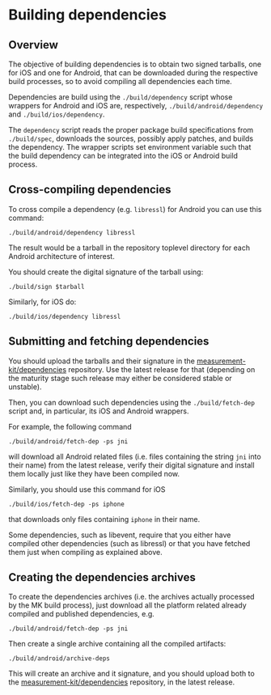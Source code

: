 # Building dependencies

## Overview

The objective of building dependencies is to obtain two signed
tarballs, one for iOS and one for Android, that can be downloaded
during the respective build processes, so to avoid compiling all
dependencies each time.

Dependencies are build using the `./build/dependency` script whose
wrappers for Android and iOS are, respectively,
`./build/android/dependency` and `./build/ios/dependency`.

The `dependency` script reads the proper package build specifications
from `./build/spec`, downloads the sources, possibly apply patches,
and builds the dependency. The wrapper scripts set environment
variable such that the build dependency can be integrated into the
iOS or Android build process.

## Cross-compiling dependencies

To cross compile a dependency (e.g. `libressl`) for Android you can
use this command:

```
./build/android/dependency libressl
```

The result would be a tarball in the repository toplevel directory
for each Android architecture of interest.

You should create the digital signature of the tarball using:

```
./build/sign $tarball
```

Similarly, for iOS do:

```
./build/ios/dependency libressl
```

## Submitting and fetching dependencies

You should upload the tarballs and their signature in the
[measurement-kit/dependencies](https://github.com/measurement-kit/dependencies)
repository. Use the latest release for that (depending on the maturity
stage such release may either be considered stable or unstable).

Then, you can download such dependencies using the `./build/fetch-dep` script
and, in particular, its iOS and Android wrappers.

For example, the following command

```
./build/android/fetch-dep -ps jni
```

will download all Android related files (i.e. files containing the string `jni`
into their name) from the latest release, verify their digital signature and
install them locally just like they have been compiled now.

Similarly, you should use this command for iOS

```
./build/ios/fetch-dep -ps iphone
```

that downloads only files containing `iphone` in their name.

Some dependencies, such as libevent, require that you either have compiled
other dependencies (such as libressl) or that you have fetched them just when
compiling as explained above.

## Creating the dependencies archives

To create the dependencies archives (i.e. the archives actually processed
by the MK build process), just download all the platform related already
compiled and published dependencies, e.g.

```
./build/android/fetch-dep -ps jni
```

Then create a single archive containing all the compiled artifacts:

```
./build/android/archive-deps
```

This will create an archive and it signature, and you should upload both to the
[measurement-kit/dependencies](https://github.com/measurement-kit/dependencies)
repository, in the latest release.
